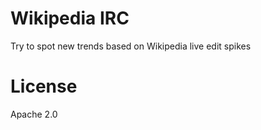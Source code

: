 Wikipedia IRC
=============

Try to spot new trends based on Wikipedia live edit spikes

License
=======

Apache 2.0